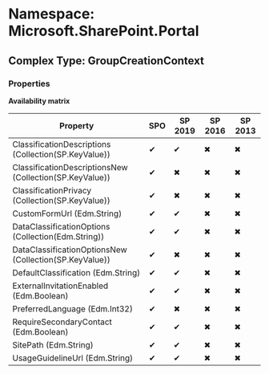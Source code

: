 # Namespace: Microsoft.SharePoint.Portal

## Complex Type: GroupCreationContext

### Properties

**Availability matrix**

Property | SPO | SP 2019 | SP 2016 | SP 2013
----------|-----|---------|---------|--------
ClassificationDescriptions (Collection(SP.KeyValue)) | ✔ | ✔ | ✖ | ✖
ClassificationDescriptionsNew (Collection(SP.KeyValue)) | ✔ | ✖ | ✖ | ✖
ClassificationPrivacy (Collection(SP.KeyValue)) | ✔ | ✖ | ✖ | ✖
CustomFormUrl (Edm.String) | ✔ | ✔ | ✖ | ✖
DataClassificationOptions (Collection(Edm.String)) | ✔ | ✔ | ✖ | ✖
DataClassificationOptionsNew (Collection(SP.KeyValue)) | ✔ | ✖ | ✖ | ✖
DefaultClassification (Edm.String) | ✔ | ✔ | ✖ | ✖
ExternalInvitationEnabled (Edm.Boolean) | ✔ | ✔ | ✖ | ✖
PreferredLanguage (Edm.Int32) | ✔ | ✖ | ✖ | ✖
RequireSecondaryContact (Edm.Boolean) | ✔ | ✔ | ✖ | ✖
SitePath (Edm.String) | ✔ | ✔ | ✖ | ✖
UsageGuidelineUrl (Edm.String) | ✔ | ✔ | ✖ | ✖

